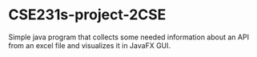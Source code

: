 # CSE231s-project-2CSE
Simple java program that collects some needed information about an API from an excel file and visualizes it in JavaFX GUI.
